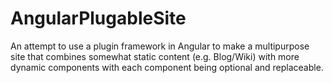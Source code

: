 # AngularPlugableSite
An attempt to use a plugin framework in Angular to make a multipurpose site that combines somewhat static content (e.g. Blog/Wiki) with more dynamic components with each component being optional and replaceable.
